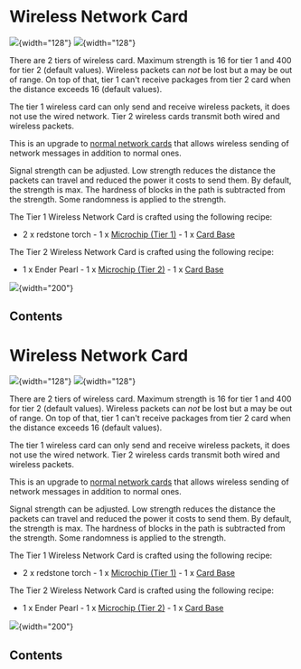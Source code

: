 # Wireless Network Card

![](/items/wirelessnetworkcard0.png){width="128"}
![](/items/wlan_card.png){width="128"}

There are 2 tiers of wireless card. Maximum strength is 16 for tier 1
and 400 for tier 2 (default values). Wireless packets can *not* be
lost but a may be out of range. On top of that, tier 1 can't receive
packages from tier 2 card when the distance exceeds 16 (default values).

The tier 1 wireless card can only send and receive wireless packets, it
does not use the wired network. Tier 2 wireless cards transmit both
wired and wireless packets.

This is an upgrade to [normal network cards](/item/lan_card) that allows
wireless sending of network messages in addition to normal ones.

Signal strength can be adjusted. Low strength reduces the distance the
packets can travel and reduced the power it costs to send them. By
default, the strength is max. The hardness of blocks in the path is
subtracted from the strength. Some randomness is applied to the
strength.

The Tier 1 Wireless Network Card is crafted using the following recipe:

- 2 x redstone torch - 1 x [Microchip (Tier 1)](/item/materials) - 1 x
[Card Base](/item/materials)

The Tier 2 Wireless Network Card is crafted using the following recipe:

- 1 x Ender Pearl - 1 x [Microchip (Tier 2)](/item/materials) - 1 x
[Card Base](/item/materials)

![](/recipes/items/wirelessnetworkcard.png){width="200"}

## Contents

# Wireless Network Card

![](/items/wirelessnetworkcard0.png){width="128"}
![](/items/wlan_card.png){width="128"}

There are 2 tiers of wireless card. Maximum strength is 16 for tier 1
and 400 for tier 2 (default values). Wireless packets can *not* be
lost but a may be out of range. On top of that, tier 1 can't receive
packages from tier 2 card when the distance exceeds 16 (default values).

The tier 1 wireless card can only send and receive wireless packets, it
does not use the wired network. Tier 2 wireless cards transmit both
wired and wireless packets.

This is an upgrade to [normal network cards](/item/lan_card) that allows
wireless sending of network messages in addition to normal ones.

Signal strength can be adjusted. Low strength reduces the distance the
packets can travel and reduced the power it costs to send them. By
default, the strength is max. The hardness of blocks in the path is
subtracted from the strength. Some randomness is applied to the
strength.

The Tier 1 Wireless Network Card is crafted using the following recipe:

- 2 x redstone torch - 1 x [Microchip (Tier 1)](/item/materials) - 1 x
[Card Base](/item/materials)

The Tier 2 Wireless Network Card is crafted using the following recipe:

- 1 x Ender Pearl - 1 x [Microchip (Tier 2)](/item/materials) - 1 x
[Card Base](/item/materials)

![](/recipes/items/wirelessnetworkcard.png){width="200"}

## Contents
